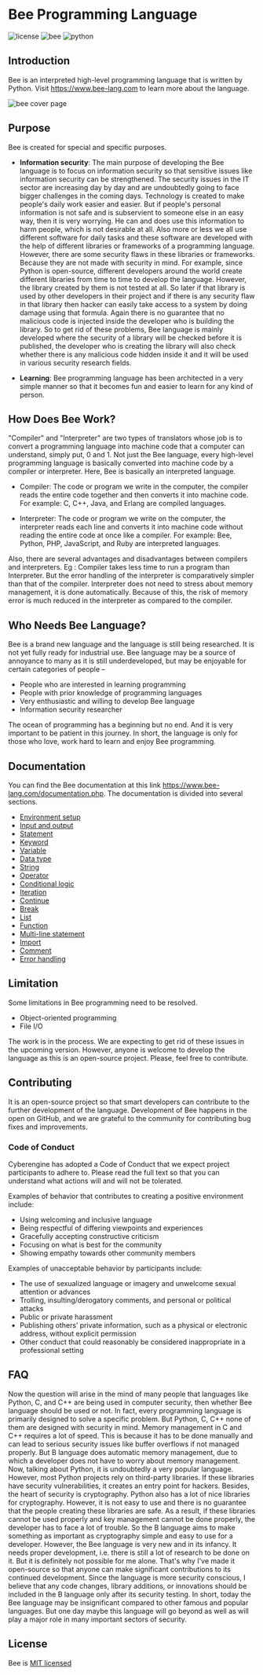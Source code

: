 # Bee Programming Language

![license](https://img.shields.io/badge/License-MIT-750014?style=for-the-badges&logo=MIT) ![bee](https://img.shields.io/badge/Bee-1.0-FCD615?style=for-the-badges&logo=Bee) ![python](https://img.shields.io/badge/Python-3.11.4-00B27?style=for-the-badges&logo=Python)

## Introduction

Bee is an interpreted high-level programming language that is written by Python. Visit https://www.bee-lang.com to learn more about the language.

![bee cover page](https://github.com/cyberenginee/bee-language/assets/54511117/7d9bcfe7-3779-4d10-8f1a-4cfbee40ad42)

## Purpose

Bee is created for special and specific purposes.

* **Information security**: The main purpose of developing the Bee language is to focus on information security so that sensitive issues like information security can be strengthened. The security issues in the IT sector are increasing day by day and are undoubtedly going to face bigger challenges in the coming days. Technology is created to make people's daily work easier and easier. But if people's personal information is not safe and is subservient to someone else in an easy way, then it is very worrying. He can and does use this information to harm people, which is not desirable at all. Also more or less we all use different software for daily tasks and these software are developed with the help of different libraries or frameworks of a programming language. However, there are some security flaws in these libraries or frameworks. Because they are not made with security in mind. For example, since Python is open-source, different developers around the world create different libraries from time to time to develop the language. However, the library created by them is not tested at all. So later if that library is used by other developers in their project and if there is any security flaw in that library then hacker can easily take access to a system by doing damage using that formula. Again there is no guarantee that no malicious code is injected inside the developer who is building the library. So to get rid of these problems, Bee language is mainly developed where the security of a library will be checked before it is published, the developer who is creating the library will also check whether there is any malicious code hidden inside it and it will be used in various security research fields.
  
* **Learning**: Bee programming language has been architected in a very simple manner so that it becomes fun and easier to learn for any kind of person.

## How Does Bee Work?

"Compiler" and "Interpreter" are two types of translators whose job is to convert a programming language into machine code that a computer can understand, simply put, 0 and 1. Not just the Bee language, every high-level programming language is basically converted into machine code by a compiler or interpreter. Here, Bee is basically an interpreted language.

* Compiler: The code or program we write in the computer, the compiler reads the entire code together and then converts it into machine code. For example: C, C++, Java, and Erlang are compiled languages.

* Interpreter: The code or program we write on the computer, the interpreter reads each line and converts it into machine code without reading the entire code at once like a compiler. For example: Bee, Python, PHP, JavaScript, and Ruby are interpreted languages.

Also, there are several advantages and disadvantages between compilers and interpreters. Eg : Compiler takes less time to run a program than Interpreter. But the error handling of the interpreter is comparatively simpler than that of the compiler. Interpreter does not need to stress about memory management, it is done automatically. Because of this, the risk of memory error is much reduced in the interpreter as compared to the compiler.

## Who Needs Bee Language?
Bee is a brand new language and the language is still being researched. It is not yet fully ready for industrial use. Bee language may be a source of annoyance to many as it is still underdeveloped, but may be enjoyable for certain categories of people –

* People who are interested in learning programming
* People with prior knowledge of programming languages
* Very enthusiastic and willing to develop Bee language
* Information security researcher

The ocean of programming has a beginning but no end. And it is very important to be patient in this journey. In short, the language is only for those who love, work hard to learn and enjoy Bee programming.

## Documentation

You can find the Bee documentation at this link https://www.bee-lang.com/documentation.php. The documentation is divided into several sections.

* [Environment setup](https://www.bee-lang.com/documentation.php#environment_setup)
* [Input and output](https://www.bee-lang.com/documentation.php#input_output)
* [Statement](https://www.bee-lang.com/documentation.php#statement)
* [Keyword](https://www.bee-lang.com/documentation.php#keyword)
* [Variable](https://www.bee-lang.com/documentation.php#variable)
* [Data type](https://www.bee-lang.com/documentation.php#data_type)
* [String](https://www.bee-lang.com/documentation.php#string)
* [Operator](https://www.bee-lang.com/documentation.php#operator)
* [Conditional logic](https://www.bee-lang.com/documentation.php#conditional_logic)
* [Iteration](https://www.bee-lang.com/documentation.php#iteration)
* [Continue](https://www.bee-lang.com/documentation.php#continue)
* [Break](https://www.bee-lang.com/documentation.php#break)
* [List](https://www.bee-lang.com/documentation.php#list)
* [Function](https://www.bee-lang.com/documentation.php#function)
* [Multi-line statement](https://www.bee-lang.com/documentation.php#multi_line_statement)
* [Import](https://www.bee-lang.com/documentation.php#import)
* [Comment](https://www.bee-lang.com/documentation.php#comment)
* [Error handling](https://www.bee-lang.com/documentation.php#error_handling)

## Limitation

Some limitations in Bee programming need to be resolved.

* Object-oriented programming
* File I/O

The work is in the process. We are expecting to get rid of these issues in the upcoming version. However, anyone is welcome to develop the language as this is an open-source project. Please, feel free to contribute.

## Contributing

It is an open-source project so that smart developers can contribute to the further development of the language. Development of Bee happens in the open on GitHub, and we are grateful to the community for contributing bug fixes and improvements.

### Code of Conduct

Cyberengine has adopted a Code of Conduct that we expect project participants to adhere to. Please read the full text so that you can understand what actions will and will not be tolerated.

Examples of behavior that contributes to creating a positive environment include:

* Using welcoming and inclusive language
* Being respectful of differing viewpoints and experiences
* Gracefully accepting constructive criticism
* Focusing on what is best for the community
* Showing empathy towards other community members
  
Examples of unacceptable behavior by participants include:

* The use of sexualized language or imagery and unwelcome sexual attention or advances
* Trolling, insulting/derogatory comments, and personal or political attacks
* Public or private harassment
* Publishing others’ private information, such as a physical or electronic address, without explicit permission
* Other conduct that could reasonably be considered inappropriate in a professional setting

## FAQ

Now the question will arise in the mind of many people that languages like Python, C, and C++ are being used in computer security, then whether Bee language should be used or not. In fact, every programming language is primarily designed to solve a specific problem. But Python, C, C++ none of them are designed with security in mind. Memory management in C and C++ requires a lot of speed. This is because it has to be done manually and can lead to serious security issues like buffer overflows if not managed properly. But B language does automatic memory management, due to which a developer does not have to worry about memory management. Now, talking about Python, it is undoubtedly a very popular language. However, most Python projects rely on third-party libraries. If these libraries have security vulnerabilities, it creates an entry point for hackers. Besides, the heart of security is cryptography. Python also has a lot of nice libraries for cryptography. However, it is not easy to use and there is no guarantee that the people creating these libraries are safe. As a result, if these libraries cannot be used properly and key management cannot be done properly, the developer has to face a lot of trouble. So the B language aims to make something as important as cryptography simple and easy to use for a developer. However, the Bee language is very new and in its infancy. It needs proper development, i.e. there is still a lot of research to be done on it. But it is definitely not possible for me alone. That's why I've made it open-source so that anyone can make significant contributions to its continued development. Since the language is more security conscious, I believe that any code changes, library additions, or innovations should be included in the B language only after its security testing. In short, today the Bee language may be insignificant compared to other famous and popular languages. But one day maybe this language will go beyond as well as will play a major role in many important sectors of security.

## License

Bee is [MIT licensed](https://github.com/cyberenginee/bee-language/blob/main/LICENSE)
